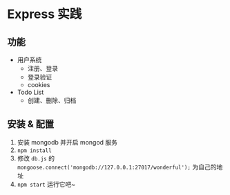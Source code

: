 # Express 实践
## 功能
- 用户系统
  - 注册、登录
  - 登录验证
  - cookies
- Todo List
  - 创建、删除、归档

## 安装 & 配置
1. 安装 mongodb 并开启 mongod 服务
2. `npm install`
3. 修改 `db.js` 的 `mongoose.connect('mongodb://127.0.0.1:27017/wonderful');` 为自己的地址
4. `npm start` 运行它吧~
